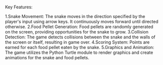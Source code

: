 Key Features:

1.Snake Movement: The snake moves in the direction specified by the player's input using arrow keys. It continuously moves forward until directed otherwise.
2.Food Pellet Generation: Food pellets are randomly generated on the screen, providing opportunities for the snake to grow.
3.Collision Detection: The game detects collisions between the snake and the walls of the screen or itself, resulting in game over.
4.Scoring System: Points are earned for each food pellet eaten by the snake.
5.Graphics and Animation: The game utilizes the Python Turtle module to render graphics and create animations for the snake and food pellets.
